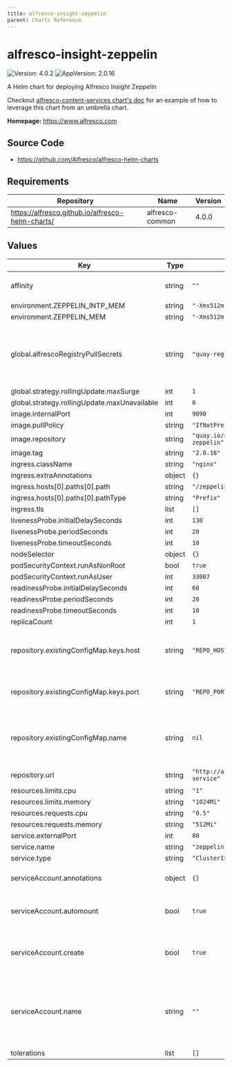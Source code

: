 ```yaml
---
title: alfresco-insight-zeppelin
parent: Charts Reference
---
```


# alfresco-insight-zeppelin

![Version: 4.0.2](https://img.shields.io/badge/Version-4.0.2-informational?style=flat-square) ![AppVersion: 2.0.16](https://img.shields.io/badge/AppVersion-2.0.16-informational?style=flat-square)

A Helm chart for deploying Alfresco Insight Zeppelin

Checkout [alfresco-content-services chart's doc](https://github.com/Alfresco/acs-deployment/blob/master/docs/helm/README.md) for an example of how to leverage this chart from an umbrella chart.

**Homepage:** <https://www.alfresco.com>

## Source Code

* <https://github.com/Alfresco/alfresco-helm-charts>

## Requirements

| Repository | Name | Version |
|------------|------|---------|
| https://alfresco.github.io/alfresco-helm-charts/ | alfresco-common | 4.0.0 |

## Values

| Key | Type | Default | Description |
|-----|------|---------|-------------|
| affinity | string | `""` | Pod affinity, passed thru tpl function |
| environment.ZEPPELIN_INTP_MEM | string | `"-Xms512m -Xmx1g"` |  |
| environment.ZEPPELIN_MEM | string | `"-Xms512m -Xmx1g"` |  |
| global.alfrescoRegistryPullSecrets | string | `"quay-registry-secret"` | Global definition of Docker registry pull secret which can be overridden from parent ACS Helm chart(s) |
| global.strategy.rollingUpdate.maxSurge | int | `1` |  |
| global.strategy.rollingUpdate.maxUnavailable | int | `0` |  |
| image.internalPort | int | `9090` |  |
| image.pullPolicy | string | `"IfNotPresent"` |  |
| image.repository | string | `"quay.io/alfresco/insight-zeppelin"` |  |
| image.tag | string | `"2.0.16"` |  |
| ingress.className | string | `"nginx"` |  |
| ingress.extraAnnotations | object | `{}` |  |
| ingress.hosts[0].paths[0].path | string | `"/zeppelin"` |  |
| ingress.hosts[0].paths[0].pathType | string | `"Prefix"` |  |
| ingress.tls | list | `[]` |  |
| livenessProbe.initialDelaySeconds | int | `130` |  |
| livenessProbe.periodSeconds | int | `20` |  |
| livenessProbe.timeoutSeconds | int | `10` |  |
| nodeSelector | object | `{}` |  |
| podSecurityContext.runAsNonRoot | bool | `true` |  |
| podSecurityContext.runAsUser | int | `33007` |  |
| readinessProbe.initialDelaySeconds | int | `60` |  |
| readinessProbe.periodSeconds | int | `20` |  |
| readinessProbe.timeoutSeconds | int | `10` |  |
| replicaCount | int | `1` |  |
| repository.existingConfigMap.keys.host | string | `"REPO_HOST"` | Key within the configmap holding the repository hostname |
| repository.existingConfigMap.keys.port | string | `"REPO_PORT"` | Key within the configmap holding the repository port |
| repository.existingConfigMap.name | string | `nil` | Name of a pre-existing configmap containing Alfresco repository URL |
| repository.url | string | `"http://alfresco-search-service"` | Alfresco repository URL |
| resources.limits.cpu | string | `"1"` |  |
| resources.limits.memory | string | `"1024Mi"` |  |
| resources.requests.cpu | string | `"0.5"` |  |
| resources.requests.memory | string | `"512Mi"` |  |
| service.externalPort | int | `80` |  |
| service.name | string | `"zeppelin"` |  |
| service.type | string | `"ClusterIP"` |  |
| serviceAccount.annotations | object | `{}` | Annotations to add to the service account |
| serviceAccount.automount | bool | `true` | Automatically mount a ServiceAccount's API credentials? |
| serviceAccount.create | bool | `true` | Specifies whether a service account should be created |
| serviceAccount.name | string | `""` | The name of the service account to use. If not set and create is true, a name is generated using the fullname template |
| tolerations | list | `[]` |  |
